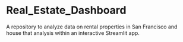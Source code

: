 # Real_Estate_Dashboard
A repository to analyze data on rental properties in San Francisco and house that analysis within an interactive Streamlit app.